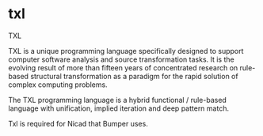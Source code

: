 # txl
TXL

TXL is a unique programming language specifically designed to support computer software analysis and source transformation tasks. It is the evolving result of more than fifteen years of concentrated research on rule-based structural transformation as a paradigm for the rapid solution of complex computing problems.

The TXL programming language is a hybrid functional / rule-based language with unification, implied iteration and deep pattern match.

Txl is required for Nicad that Bumper uses.
